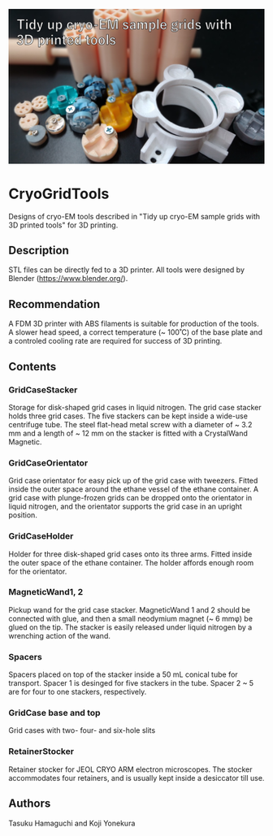![Top](Image_for_top.png)
# CryoGridTools  
Designs of cryo-EM tools described in "Tidy up cryo-EM sample grids with 3D printed tools" for 3D printing.

## Description
STL files can be directly fed to a 3D printer.
All tools were designed by Blender (https://www.blender.org/).  
  
## Recommendation
A FDM 3D printer with ABS filaments is suitable for production of the tools.
A slower head speed, a correct temperature (~ 100˚C) of the base plate and a controled cooling rate are required for success of 3D printing.

## Contents
### GridCaseStacker
Storage for disk-shaped grid cases in liquid nitrogen. The grid case stacker holds three grid cases. The five stackers can be kept inside a wide-use centrifuge tube. The steel flat-head metal screw with a diameter of ~ 3.2 mm and a length of ~ 12 mm on the stacker is fitted with a CrystalWand Magnetic.

### GridCaseOrientator
Grid case orientator for easy pick up of the grid case with tweezers. Fitted inside the outer space around the ethane vessel of the ethane container. A grid case with plunge-frozen grids can be dropped onto the orientator in liquid nitrogen, and the orientator supports the grid case in an upright position.

### GridCaseHolder
Holder for three disk-shaped grid cases onto its three arms. Fitted inside the outer space of the ethane container. The holder affords enough room for the orientator.

### MagneticWand1, 2
Pickup wand for the grid case stacker. MagneticWand 1 and 2 should be connected with glue, and then a small neodymium magnet (~ 6 mmφ) be glued on the tip. The stacker is easily released under liquid nitrogen by a wrenching action of the wand.

### Spacers
Spacers placed on top of the stacker inside a 50 mL conical tube for transport. Spacer 1 is desinged for five stackers in the tube. Spacer 2 ~ 5 are for four to one stackers, respectively.

### GridCase base and top
Grid cases with two- four- and six-hole slits

### RetainerStocker
Retainer stocker for JEOL CRYO ARM electron microscopes. The stocker accommodates four retainers, and is usually kept inside a desiccator till use.

## Authors
Tasuku Hamaguchi and Koji Yonekura

